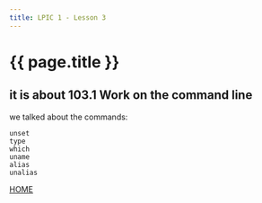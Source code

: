 ```yaml
---
title: LPIC 1 - Lesson 3
---
```


# {{ page.title }}

## it is about 103.1 Work on the command line

we talked about the commands:

```
unset
type
which
uname
alias
unalias
```


[HOME](./)